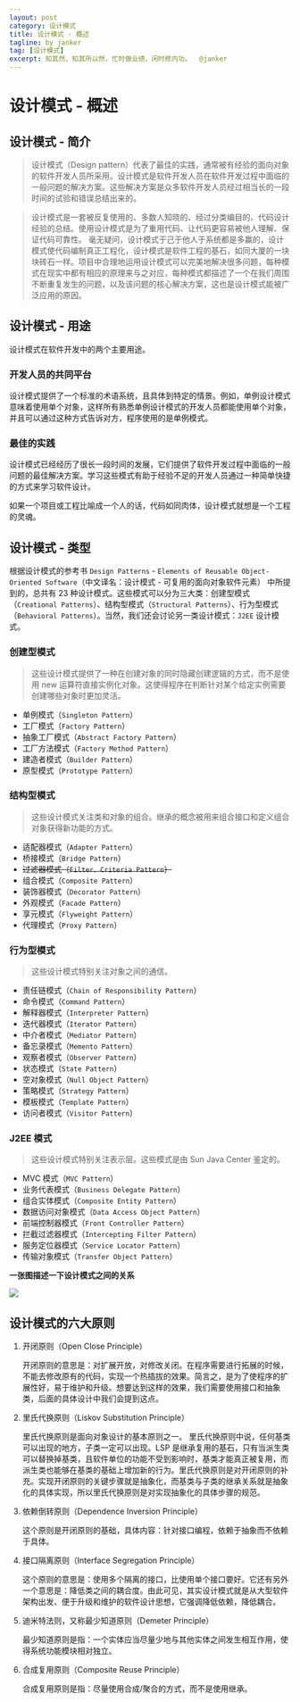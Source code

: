 ```yaml
---
layout: post
category: 设计模式
title: 设计模式 - 概述
tagline: by janker
tag: [设计模式]
excerpt: 知其然，知其所以然，忙时做业绩，闲时修内功。  @janker
--- 
```


# 设计模式 - 概述


## 设计模式 - 简介

> 设计模式（Design pattern）代表了最佳的实践，通常被有经验的面向对象的软件开发人员所采用。设计模式是软件开发人员在软件开发过程中面临的一般问题的解决方案。这些解决方案是众多软件开发人员经过相当长的一段时间的试验和错误总结出来的。

> 设计模式是一套被反复使用的、多数人知晓的、经过分类编目的、代码设计经验的总结。使用设计模式是为了重用代码、让代码更容易被他人理解、保证代码可靠性。 毫无疑问，设计模式于己于他人于系统都是多赢的，设计模式使代码编制真正工程化，设计模式是软件工程的基石，如同大厦的一块块砖石一样。项目中合理地运用设计模式可以完美地解决很多问题，每种模式在现实中都有相应的原理来与之对应，每种模式都描述了一个在我们周围不断重复发生的问题，以及该问题的核心解决方案，这也是设计模式能被广泛应用的原因。


## 设计模式 - 用途

设计模式在软件开发中的两个主要用途。

### 开发人员的共同平台

设计模式提供了一个标准的术语系统，且具体到特定的情景。例如，单例设计模式意味着使用单个对象，这样所有熟悉单例设计模式的开发人员都能使用单个对象，并且可以通过这种方式告诉对方，程序使用的是单例模式。

### 最佳的实践
设计模式已经经历了很长一段时间的发展，它们提供了软件开发过程中面临的一般问题的最佳解决方案。学习这些模式有助于经验不足的开发人员通过一种简单快捷的方式来学习软件设计。

如果一个项目或工程比喻成一个人的话，代码如同肉体，设计模式就想是一个工程的灵魂。


## 设计模式 - 类型

根据设计模式的参考书 `Design Patterns` - `Elements of Reusable Object-Oriented Software`（中文译名：设计模式 - 可复用的面向对象软件元素） 中所提到的，总共有 23 种设计模式。这些模式可以分为三大类：创建型模式（`Creational Patterns`）、结构型模式（`Structural Patterns`）、行为型模式（`Behavioral Patterns`）。当然，我们还会讨论另一类设计模式：`J2EE` 设计模式。


### 创建型模式

> 这些设计模式提供了一种在创建对象的同时隐藏创建逻辑的方式，而不是使用 new 运算符直接实例化对象。这使得程序在判断针对某个给定实例需要创建哪些对象时更加灵活。

- 单例模式（`Singleton Pattern`）
- 工厂模式（`Factory Pattern`）
- 抽象工厂模式（`Abstract Factory Pattern`）
- 工厂方法模式（`Factory Method Pattern`）
- 建造者模式（`Builder Pattern`）
- 原型模式（`Prototype Pattern`）

### 结构型模式

> 这些设计模式关注类和对象的组合。继承的概念被用来组合接口和定义组合对象获得新功能的方式。

- 适配器模式（`Adapter Pattern`）
- 桥接模式（`Bridge Pattern`）
- ~~过滤器模式（`Filter、Criteria Pattern`）~~
- 组合模式（`Composite Pattern`）
- 装饰器模式（`Decorator Pattern`）
- 外观模式（`Facade Pattern`）
- 享元模式（`Flyweight Pattern`）
- 代理模式（`Proxy Pattern`）

### 行为型模式
> 这些设计模式特别关注对象之间的通信。

- 责任链模式（`Chain of Responsibility Pattern`）
- 命令模式（`Command Pattern`）
- 解释器模式（`Interpreter Pattern`）
- 迭代器模式（`Iterator Pattern`）
- 中介者模式（`Mediator Pattern`）
- 备忘录模式（`Memento Pattern`）
- 观察者模式（`Observer Pattern`）
- 状态模式（`State Pattern`）
- 空对象模式（`Null Object Pattern`）
- 策略模式（`Strategy Pattern`）
- 模板模式（`Template Pattern`）
- 访问者模式（`Visitor Pattern`）

### J2EE 模式

> 这些设计模式特别关注表示层。这些模式是由 Sun Java Center 鉴定的。

- MVC 模式（`MVC Pattern`）
- 业务代表模式（`Business Delegate Pattern`）
- 组合实体模式（`Composite Entity Pattern`）
- 数据访问对象模式（`Data Access Object Pattern`）
- 前端控制器模式（`Front Controller Pattern`）
- 拦截过滤器模式（`Intercepting Filter Pattern`）
- 服务定位器模式（`Service Locator Pattern`）
- 传输对象模式（`Transfer Object Pattern`）

**一张图描述一下设计模式之间的关系**

![](https://cdn.jsdelivr.net/gh/janker0718/image_store@master/img/20220329231739.png)

## 设计模式的六大原则
1. 开闭原则（Open Close Principle）

    开闭原则的意思是：对扩展开放，对修改关闭。在程序需要进行拓展的时候，不能去修改原有的代码，实现一个热插拔的效果。简言之，是为了使程序的扩展性好，易于维护和升级。想要达到这样的效果，我们需要使用接口和抽象类，后面的具体设计中我们会提到这点。

2. 里氏代换原则（Liskov Substitution Principle）

    里氏代换原则是面向对象设计的基本原则之一。 里氏代换原则中说，任何基类可以出现的地方，子类一定可以出现。LSP 是继承复用的基石，只有当派生类可以替换掉基类，且软件单位的功能不受到影响时，基类才能真正被复用，而派生类也能够在基类的基础上增加新的行为。里氏代换原则是对开闭原则的补充。实现开闭原则的关键步骤就是抽象化，而基类与子类的继承关系就是抽象化的具体实现，所以里氏代换原则是对实现抽象化的具体步骤的规范。

3. 依赖倒转原则（Dependence Inversion Principle）

    这个原则是开闭原则的基础，具体内容：针对接口编程，依赖于抽象而不依赖于具体。

4. 接口隔离原则（Interface Segregation Principle）
    
    这个原则的意思是：使用多个隔离的接口，比使用单个接口要好。它还有另外一个意思是：降低类之间的耦合度。由此可见，其实设计模式就是从大型软件架构出发、便于升级和维护的软件设计思想，它强调降低依赖，降低耦合。

5. 迪米特法则，又称最少知道原则（Demeter Principle）

    最少知道原则是指：一个实体应当尽量少地与其他实体之间发生相互作用，使得系统功能模块相对独立。

6. 合成复用原则（Composite Reuse Principle）

    合成复用原则是指：尽量使用合成/聚合的方式，而不是使用继承。